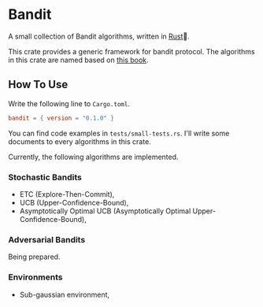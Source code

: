 # Bandit
A small collection of Bandit algorithms, written in [Rust](https://www.rust-lang.org/)🦀.

This crate provides a generic framework for bandit protocol.
The algorithms in this crate are named 
based on [this book](https://tor-lattimore.com/downloads/book/book.pdf).


## How To Use
Write the following line to `Cargo.toml`.
```toml
bandit = { version = "0.1.0" }
```

You can find code examples in `tests/small-tests.rs`.
I'll write some documents to every algorithms in this crate.


Currently, the following algorithms are implemented.
### Stochastic Bandits
- ETC (Explore-Then-Commit),
- UCB (Upper-Confidence-Bound),
- Asymptotically Optimal UCB (Asymptotically Optimal Upper-Confidence-Bound),

### Adversarial Bandits
Being prepared.


### Environments
- Sub-gaussian environment,
